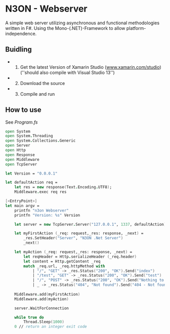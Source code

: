 # N3ON - Webserver #

A simple web server utilizing asynchronous and functional methodologies written in F#.
Using the Mono-(.NET)-Framework to allow platform-independence.

## Buidling ##

- 1. Get the latest Version of Xamarin Studio (www.xamarin.com/studio) (''should also compile with Visual Studio 13'')
- 2. Download the source
- 3. Compile and run

## How to use ##

See *Program.fs*

```fsharp
open System
open System.Threading
open System.Collections.Generic
open Server
open Http
open Response
open Middleware
open TcpServer

let Version = "0.0.0.1"

let defaultAction req =
    let res = new response(Text.Encoding.UTF8);
    Middleware.exec req res

[<EntryPoint>]
let main argv = 
    printfn "n3on Webserver"
    printfn "Version: %s" Version

    let server = new TcpServer.Server("127.0.0.1", 1337, defaultAction)

    let myFirstAction (_req: request,_res: response, _next) =
        _res.SetHeader("Server", "N3ON .Net Server")
        _next()

    let myAction (_req: request,_res: response, _next) = 
        let reqHeader = Http.serializeHeader (_req.header)
        let content = Http.getContent _req
        match _req.url, _req.httpMethod with
            | "/", "GET" -> _res.Status("200", "OK").Send("index")
            | "/test", "GET" -> _res.Status("200", "OK").Send("test")
            | "/", "POST" -> _res.Status("200", "OK").Send("Nothing to POST here")
            | _ -> _res.Status("404", "Not found").Send("404 - Not found")
   
    Middleware.add(myFirstAction)
    Middleware.add(myAction)

    server.WaitForConnection

    while true do
        Thread.Sleep(1000)
    0 // return an integer exit code
```
